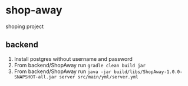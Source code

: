 # shop-away
shoping project


## backend

1. Install postgres without username and password
2. From backend/ShopAway run `gradle clean build jar`
3. From backend/ShopAway run `java -jar build/libs/ShopAway-1.0.0-SNAPSHOT-all.jar server src/main/yml/server.yml`
